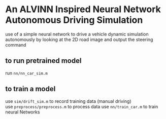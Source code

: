 # An ALVINN Inspired Neural Network Autonomous Driving Simulation

use of a simple neural network to drive a vehicle dynamic simulation autonomously by looking at the 2D road image and output the steering command

## to run pretrained model
run `nn/nn_car_sim.m`

## to train a model
use `sim/drift_sim.m` to record training data (manual driving)  
use `preprocess/preprocess.m` to process data
use `nn/train_car.m` to train neural Networks

